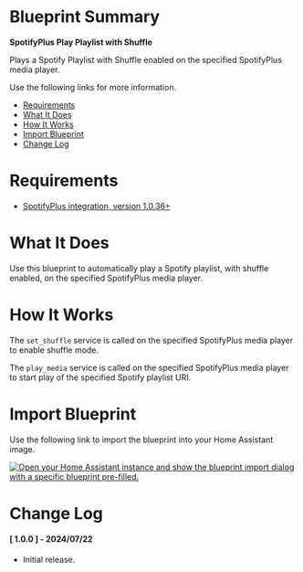 # Blueprint Summary

__SpotifyPlus Play Playlist with Shuffle__

Plays a Spotify Playlist with Shuffle enabled on the specified SpotifyPlus media player.

Use the following links for more information.
* [Requirements](#requirements)
* [What It Does](#what-does-it-do)
* [How It Works](#how-it-works)
* [Import Blueprint](#import-blueprint)
* [Change Log](#change-log)


# Requirements
* [SpotifyPlus integration, version 1.0.36+](https://github.com/thlucas1/homeassistantcomponent_spotifyplus/wiki)


# What It Does

Use this blueprint to automatically play a Spotify playlist, with shuffle enabled, on the specified SpotifyPlus media player.

# How It Works

The `set_shuffle` service is called on the specified SpotifyPlus media player to enable shuffle mode.

The `play_media` service is called on the specified SpotifyPlus media player to start play of the specified Spotify playlist URI.

# Import Blueprint

Use the following link to import the blueprint into your Home Assistant image.

<a href="https://my.home-assistant.io/redirect/blueprint_import/?blueprint_url=https%3A%2F%2Fgithub.com%2Fthlucas1%2Fhomeassistant_blueprints%2Fblob%2Fmaster%2Fspotifyplus%2Fspotifyplus_play_playlist_with_shuffle.yaml"><img src="https://my.home-assistant.io/badges/blueprint_import.svg" alt="Open your Home Assistant instance and show the blueprint import dialog with a specific blueprint pre-filled." width="" height="" loading="lazy"></a>

# Change Log

#### [ 1.0.0 ] - 2024/07/22

  * Initial release.
